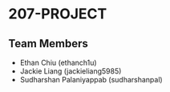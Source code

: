 # 207-PROJECT

## Team Members
* Ethan Chiu (ethanch1u)
* Jackie Liang (jackieliang5985)
* Sudharshan Palaniyappab (sudharshanpal)
